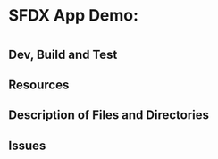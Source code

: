 # SFDX  App Demo:

## Dev, Build and Test


## Resources


## Description of Files and Directories


## Issues


